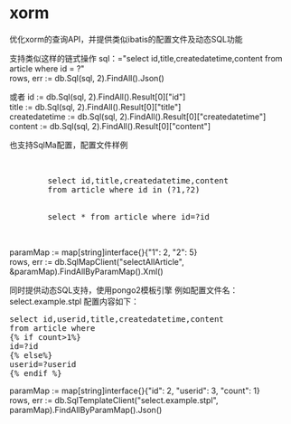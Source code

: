 # xorm

优化xorm的查询API，并提供类似ibatis的配置文件及动态SQL功能

支持类似这样的链式操作
sql：="select id,title,createdatetime,content from article where id = ?"</br>
rows, err := db.Sql(sql, 2).FindAll().Json()

或者
id := db.Sql(sql, 2).FindAll().Result[0]["id"]</br>
title := db.Sql(sql, 2).FindAll().Result[0]["title"]</br>
createdatetime := db.Sql(sql, 2).FindAll().Result[0]["createdatetime"]</br>
content := db.Sql(sql, 2).FindAll().Result[0]["content"]</br>

也支持SqlMa配置，配置文件样例
<pre>
<sqlMap>
	<sql id="selectAllArticle">
		select id,title,createdatetime,content 
		from article where id in (?1,?2)
	</sql>
	<sql id="selectStudentById1">
		select * from article where id=?id
	</sql>
</sqlMap>
</pre>

paramMap := map[string]interface{}{"1": 2, "2": 5}</br>
rows, err := db.SqlMapClient("selectAllArticle", &paramMap).FindAllByParamMap().Xml()

同时提供动态SQL支持，使用pongo2模板引擎
例如配置文件名：select.example.stpl
配置内容如下：
<pre>
select id,userid,title,createdatetime,content 
from article where  
{% if count>1%}
id=?id
{% else%}
userid=?userid
{% endif %}
</pre>
paramMap := map[string]interface{}{"id": 2, "userid": 3, "count": 1}</br>
rows, err := db.SqlTemplateClient("select.example.stpl", paramMap).FindAllByParamMap().Json()
